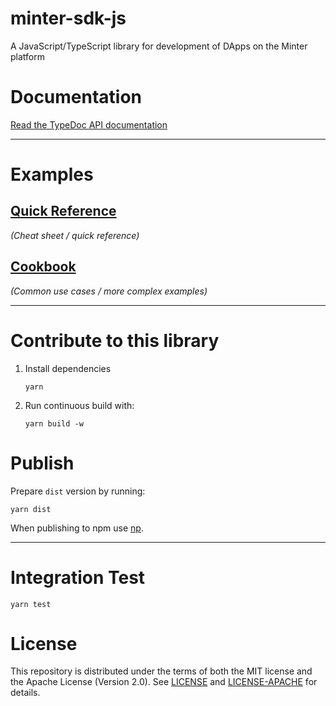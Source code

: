 # minter-sdk-js

A JavaScript/TypeScript library for development of DApps on the Minter platform

# Documentation

[Read the TypeDoc API documentation](https://#)

---

# Examples

## [Quick Reference](https://github.com/FunFaSy/minter-js-sdk/blob/master/examples/quick-reference.md)
_(Cheat sheet / quick reference)_

## [Cookbook](https://github.com/FunFaSy/minter-js-sdk/blob/master/examples/cookbook/README.md)
_(Common use cases / more complex examples)_

---

# Contribute to this library

1. Install dependencies

       yarn

2. Run continuous build with:

       yarn build -w


# Publish

Prepare `dist` version by running:

    yarn dist

When publishing to npm use [np](https://github.com/sindresorhus/np).

---

# Integration Test

    yarn test


# License

This repository is distributed under the terms of both the MIT license and the Apache License (Version 2.0).
See [LICENSE](LICENSE) and [LICENSE-APACHE](LICENSE-APACHE) for details.
